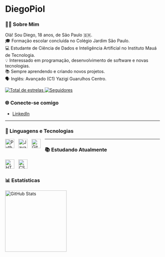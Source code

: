 # DiegoPiol

### 👨‍💻 Sobre Mim
Olá! Sou Diego, 18 anos, de São Paulo 🇧🇷.<br/>
🎓 Formação escolar concluída no Colégio Jardim São Paulo.<br/>
💻 Estudante de Ciência de Dados e Inteligência Artificial no Instituto Mauá de Tecnologia.<br/>
💡 Interessado em programação, desenvolvimento de software e novas tecnologias.<br/>
📚 Sempre aprendendo e criando novos projetos.<br/>
🗣️ Inglês: Avançado (C1) Yazigi Guarulhos Centro.

<p align="left"> 
    <a href="https://github.com/Digopiol?tab=repositories&sort=stargazers">
        <img 
            alt="Total de estrelas" 
            title="Total de estrelas GitHub" 
            src="https://custom-icon-badges.demolab.com/github/stars/Digopiol?color=55960c&style=for-the-badge&labelColor=488207&logo=star&label=Estrelas"
        />
    </a>
    <a href="https://github.com/Digopiol?tab=followers">
        <img 
            alt="Seguidores" 
            title="Me siga no GitHub" 
            src="https://custom-icon-badges.demolab.com/github/followers/Digopiol?color=236ad3&labelColor=1155ba&style=for-the-badge&logo=github&label=Seguidores&logoColor=white"
        />
    </a>
</p>

### 🌐 Conecte-se comigo
- [LinkedIn](https://www.linkedin.com/in/diego-piol-amancio-358b32379/)

---

### 🤖 Linguagens e Tecnologias

<img align="left" alt="Python" title="Python" width="30px" style="padding-right: 10px;" src="https://cdn.jsdelivr.net/gh/devicons/devicon@latest/icons/python/python-original.svg" />
<img align="left" alt="Java" title="Java" width="30px" style="padding-right: 10px;" src="https://cdn.jsdelivr.net/gh/devicons/devicon@latest/icons/java/java-original.svg" />
<img align="left" alt="Git" title="Git" width="30px" style="padding-right: 10px;" src="https://cdn.jsdelivr.net/gh/devicons/devicon@latest/icons/git/git-original.svg" />

---

### 📚 Estudando Atualmente

<img align="left" alt="HTML" title="HTML" width="30px" style="padding-right: 10px;" src="https://cdn.jsdelivr.net/gh/devicons/devicon@latest/icons/html5/html5-original.svg" />
<img align="left" alt="CSS" title="CSS" width="30px" style="padding-right: 10px;" src="https://cdn.jsdelivr.net/gh/devicons/devicon@latest/icons/css3/css3-original.svg" />


<br/><br/>

### 📊 Estatísticas

<img alt="GitHub Stats" height="200" style="padding-right: 10px;" src="https://github-readme-stats.vercel.app/api?username=Digopiol&show_icons=true&theme=tokyonight&locale=pt-br" />

